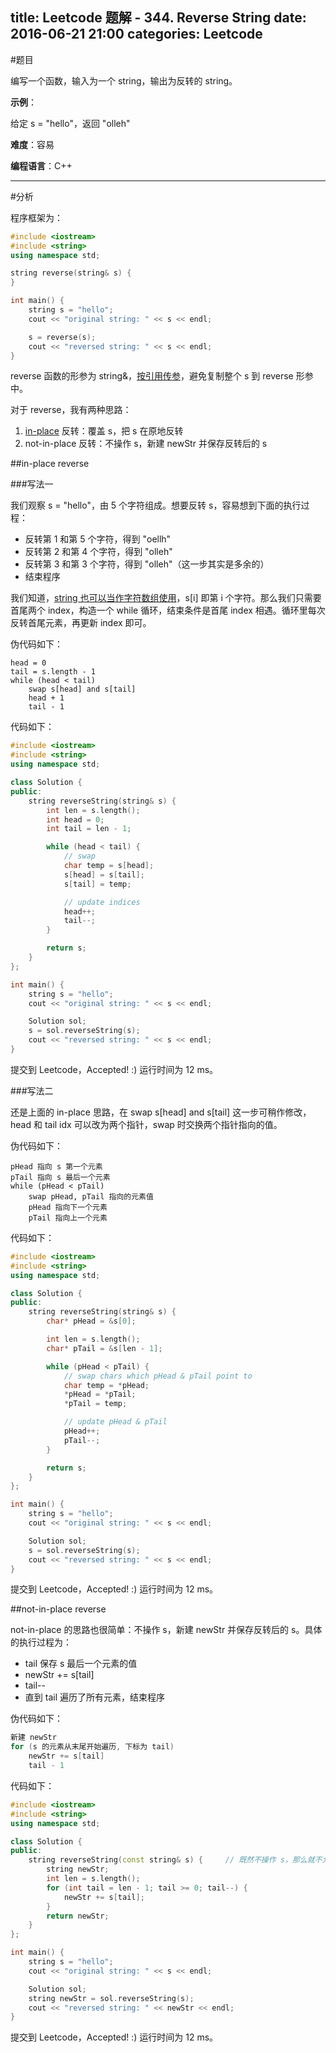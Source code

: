 title: Leetcode 题解 - 344. Reverse String
date: 2016-06-21 21:00
categories: Leetcode
---

#题目

编写一个函数，输入为一个 string，输出为反转的 string。

<!-- more -->

**示例**：

给定 s = "hello"，返回 "olleh"

**难度**：容易

**编程语言**：C++

---

#分析

程序框架为：

```cpp
#include <iostream>
#include <string>
using namespace std;

string reverse(string& s) {
}

int main() {
    string s = "hello";
    cout << "original string: " << s << endl;

    s = reverse(s);
    cout << "reversed string: " << s << endl;
}
```

reverse 函数的形参为 string&，[按引用传参](http://syawlaus.github.io/blog/c++/function/passing-arguments/)，避免复制整个 s 到 reverse 形参中。

对于 reverse，我有两种思路：

1. [in-place](https://zh.wikipedia.org/zh/%E5%8E%9F%E5%9C%B0%E7%AE%97%E6%B3%95) 反转：覆盖 s，把 s 在原地反转
2. not-in-place 反转：不操作 s，新建 newStr 并保存反转后的 s

##in-place reverse

###写法一

我们观察 s = "hello"，由 5 个字符组成。想要反转 s，容易想到下面的执行过程：

* 反转第 1 和第 5 个字符，得到 "oellh"
* 反转第 2 和第 4 个字符，得到 "olleh"
* 反转第 3 和第 3 个字符，得到 "olleh"（这一步其实是多余的）
* 结束程序

我们知道，[string 也可以当作字符数组使用](http://syawlaus.github.io/blog/c++/string)，s[i] 即第 i 个字符。那么我们只需要首尾两个 index，构造一个 while 循环，结束条件是首尾 index 相遇。循环里每次反转首尾元素，再更新 index 即可。

伪代码如下：

```
head = 0
tail = s.length - 1
while (head < tail)
    swap s[head] and s[tail]
    head + 1
    tail - 1
```

代码如下：

```cpp
#include <iostream>
#include <string>
using namespace std;

class Solution {
public:
    string reverseString(string& s) {
        int len = s.length();
        int head = 0;
        int tail = len - 1;

        while (head < tail) {
            // swap
            char temp = s[head];
            s[head] = s[tail];
            s[tail] = temp;

            // update indices
            head++;
            tail--;
        }

        return s;
    }
};

int main() {
    string s = "hello";
    cout << "original string: " << s << endl;

    Solution sol;
    s = sol.reverseString(s);
    cout << "reversed string: " << s << endl;
}
```

提交到 Leetcode，Accepted! :) 运行时间为 12 ms。

###写法二

还是上面的 in-place 思路，在 swap s[head] and s[tail] 这一步可稍作修改，head 和 tail idx 可以改为两个指针，swap 时交换两个指针指向的值。

伪代码如下：

```
pHead 指向 s 第一个元素
pTail 指向 s 最后一个元素
while (pHead < pTail)
    swap pHead, pTail 指向的元素值
    pHead 指向下一个元素
    pTail 指向上一个元素
```

代码如下：

```cpp
#include <iostream>
#include <string>
using namespace std;

class Solution {
public:
    string reverseString(string& s) {
        char* pHead = &s[0];

        int len = s.length();
        char* pTail = &s[len - 1];

        while (pHead < pTail) {
            // swap chars which pHead & pTail point to
            char temp = *pHead;
            *pHead = *pTail;
            *pTail = temp;

            // update pHead & pTail
            pHead++;
            pTail--;
        }

        return s;
    }
};

int main() {
    string s = "hello";
    cout << "original string: " << s << endl;

    Solution sol;
    s = sol.reverseString(s);
    cout << "reversed string: " << s << endl;
}
```

提交到 Leetcode，Accepted! :) 运行时间为 12 ms。

##not-in-place reverse

not-in-place 的思路也很简单：不操作 s，新建 newStr 并保存反转后的 s。具体的执行过程为：

* tail 保存 s 最后一个元素的值
* newStr += s[tail]
* tail--
* 直到 tail 遍历了所有元素，结束程序

伪代码如下：

```cpp
新建 newStr
for (s 的元素从末尾开始遍历, 下标为 tail)
    newStr += s[tail]
    tail - 1
```

代码如下：

```cpp
#include <iostream>
#include <string>
using namespace std;

class Solution {
public:
    string reverseString(const string& s) {     // 既然不操作 s，那么就不允许修改 s
        string newStr;
        int len = s.length();
        for (int tail = len - 1; tail >= 0; tail--) {
            newStr += s[tail];
        }
        return newStr;
    }
};

int main() {
    string s = "hello";
    cout << "original string: " << s << endl;

    Solution sol;
    string newStr = sol.reverseString(s);
    cout << "reversed string: " << newStr << endl;
}
```

提交到 Leetcode，Accepted! :) 运行时间为 12 ms。

